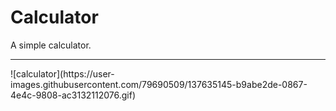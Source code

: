 # Calculator
A simple calculator.
<hr>
![calculator](https://user-images.githubusercontent.com/79690509/137635145-b9abe2de-0867-4e4c-9808-ac3132112076.gif)
